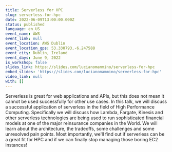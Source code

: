 ```yaml
---
title: Serverless for HPC
slug: serverless-for-hpc
date: 2022-06-09T13:00:00.000Z
status: published
language: en_US
event_name: AWS
event_link: null
event_location: AWS Dublin
event_location_gps: 53.330793,-6.247588
event_city: Dublin, Ireland
event_days: June 9, 2022
is_workshop: false
slides_link: https://slides.com/lucianomammino/serverless-for-hpc
embed_slides: 'https://slides.com/lucianomammino/serverless-for-hpc'
video_link: null
with: []
---
```


Serverless is great for web applications and APIs, but this does not mean it cannot be used successfully for other use cases. In this talk, we will discuss a successful application of serverless in the field of High Performance Computing. Specifically we will discuss how Lambda, Fargate, Kinesis and other serverless technologies are being used to run sophisticated financial models at one of the major reinsurance companies in the World. We will learn about the architecture, the tradeoffs, some challenges and some unresolved pain points. Most importantly, we'll find out if serverless can be a great fit for HPC and if we can finally stop managing those boring EC2 instances!
